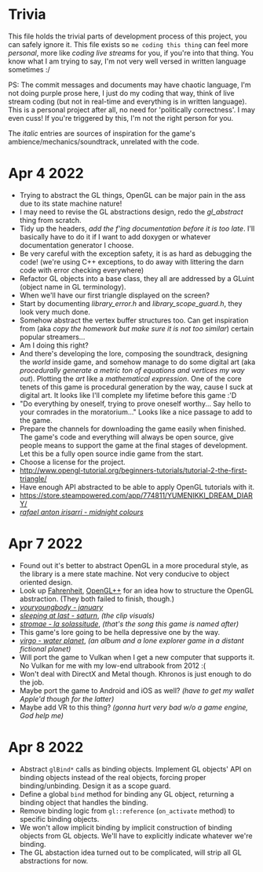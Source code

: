 # Trivia

This file holds the trivial parts of development process of this project, you can safely ignore it. This file exists so `me coding this thing` can feel more *personal*, more like *coding live streams* for you, if you're into that thing. You know what I am trying to say, I'm not very well versed in written language sometimes :/

PS: The commit messages and documents may have chaotic language, I'm not doing purple prose here, I just do my coding that way, think of live stream coding (but not in real-time and everything is in written language). This is a personal project after all, no need for 'politically correctness'. I may even cuss! If you're triggered by this, I'm not the right person for you.

The *italic* entries are sources of inspiration for the game's ambience/mechanics/soundtrack, unrelated with the code.

# Apr 4 2022
- Trying to abstract the GL things, OpenGL can be major pain in the ass due to its state machine nature!
- I may need to revise the GL abstractions design, redo the *gl_abstract* thing from scratch.
- Tidy up the headers, *add the f'ing documentation before it is too late*. I'll basically have to do it if I want to add doxygen or whatever documentation generator I choose.
- Be very careful with the exception safety, it is as hard as debugging the code! (we're using C++ exceptions, to do away with littering the darn code with error checking everywhere)
- Refactor GL objects into a base class, they all are addressed by a GLuint (object name in GL terminology).
- When we'll have our first triangle displayed on the screen?
- Start by documenting *library_error.h* and *library_scope_guard.h*, they look very much done.
- Somehow abstract the vertex buffer structures too. Can get inspiration from (aka *copy the homework but make sure it is not too similar*) certain popular streamers...
- Am I doing this right?
- And there's developing the lore, composing the soundtrack, designing the *world* inside game, and somehow manage to do some digital art (aka *procedurally generate a metric ton of equations and vertices my way out*). Plotting the *art* like a *mathematical expression*. One of the core tenets of this game is procedural generation by the way, cause I suck at digital art. It looks like I'll complete my lifetime before this game :'D
- "Do everything by oneself, trying to prove oneself worthy... Say hello to your comrades in the moratorium..." Looks like a nice passage to add to the game.
- Prepare the channels for downloading the game easily when finished. The game's code and everything will always be open source, give people means to support the game at the final stages of development. Let this be a fully open source indie game from the start.
- Choose a license for the project.
- http://www.opengl-tutorial.org/beginners-tutorials/tutorial-2-the-first-triangle/
- Have enough API abstracted to be able to apply OpenGL tutorials with it.
- https://store.steampowered.com/app/774811/YUMENIKKI_DREAM_DIARY/
- [*rafael anton irisarri - midnight colours*](https://www.youtube.com/playlist?list=OLAK5uy_lY2grlc2ULuazvTITlDqotZUszTSeC2Fg)

# Apr 7 2022
- Found out it's better to abstract OpenGL in a more procedural style, as the library is a mere state machine. Not very conducive to object oriented design.
- Look up [Fahrenheit](https://en.wikipedia.org/wiki/Fahrenheit_(graphics_API)), [OpenGL++](https://en.wikipedia.org/wiki/OpenGL%2B%2B) for an idea how to structure the OpenGL abstraction. (They both failed to finish, though.)
- [*youryoungbody - january*](https://www.youtube.com/watch?v=Sc2D26ZLqZ8)
- [*sleeping at last - saturn*](https://www.youtube.com/watch?v=dzNvk80XY9s), *(the clip visuals)*
- [*stromae - la solassitude*](https://www.youtube.com/watch?v=YoTZVJgGG94), *(that's the song this game is named after)*
- This game's lore going to be hella depressive one by the way.
- [*virgo - water planet*](https://store.steampowered.com/app/580520/Water_Planet/), *(an album and a lone explorer game in a distant fictional planet)*
- Will port the game to Vulkan when I get a new computer that supports it. No Vulkan for me with my low-end ultrabook from 2012 :(
- Won't deal with DirectX and Metal though. Khronos is just enough to do the job.
- Maybe port the game to Android and iOS as well? *(have to get my wallet Apple'd though for the latter)*
- Maybe add VR to this thing? *(gonna hurt very bad w/o a game engine, God help me)*

# Apr 8 2022
- Abstract `glBind*` calls as binding objects. Implement GL objects' API on binding objects instead of the real objects, forcing proper binding/unbinding. Design it as a scope guard.
- Define a global `bind` method for binding any GL object, returning a binding object that handles the binding.
- Remove binding logic from `gl::reference` (`on_activate` method) to specific binding objects.
- We won't allow implicit binding by implicit construction of binding objects from GL objects. We'll have to explicitly indicate whatever we're binding.
- The GL abstaction idea turned out to be complicated, will strip all GL abstractions for now.
